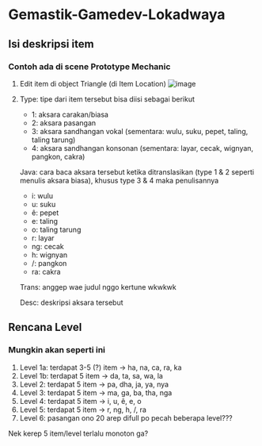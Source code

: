 # Gemastik-Gamedev-Lokadwaya


## Isi deskripsi item
### Contoh ada di scene Prototype Mechanic
1. Edit item di object Triangle (di Item Location)
  ![image](https://github.com/farhanhnfx/Gemastik-Gamedev-Lokadwaya/assets/130881480/1aae7636-45d5-48bd-88cb-caea9e7ab40a)

2. Type: tipe dari item tersebut bisa diisi sebagai berikut
   - 1: aksara carakan/biasa
   - 2: aksara pasangan
   - 3: aksara sandhangan vokal (sementara: wulu, suku, pepet, taling, taling tarung)
   - 4: aksara sandhangan konsonan (sementara: layar, cecak, wignyan, pangkon, cakra)
   
   Java: cara baca aksara tersebut ketika ditranslasikan (type 1 & 2 seperti menulis aksara biasa), khusus type 3 & 4 maka penulisannya
   - i: wulu
   - u: suku
   - ê: pepet
   - e: taling
   - o: taling tarung
   - r: layar
   - ng: cecak
   - h: wignyan
   - /: pangkon
   - ra: cakra

   Trans: anggep wae judul nggo kertune wkwkwk
   
   Desc: deskripsi aksara tersebut

## Rencana Level
### Mungkin akan seperti ini
1. Level 1a: terdapat 3-5 (?) item -> ha, na, ca, ra, ka
2. Level 1b: terdapat 5 item -> da, ta, sa, wa, la
3. Level 2: terdapat 5 item -> pa, dha, ja, ya, nya
4. Level 3: terdapat 5 item -> ma, ga, ba, tha, nga
5. Level 4: terdapat 5 item -> i, u, ê, e, o
6. Level 5: terdapat 5 item -> r, ng, h, /, ra
7. Level 6: pasangan ono 20 arep difull po pecah beberapa level???

Nek kerep 5 item/level terlalu monoton ga?
